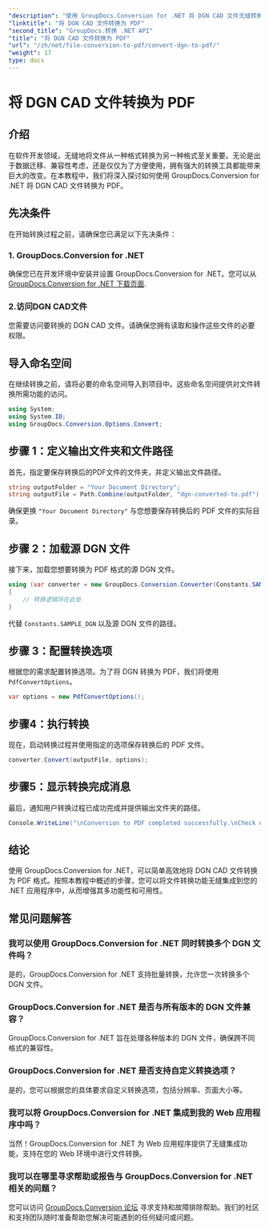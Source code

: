 ```yaml
---
"description": "使用 GroupDocs.Conversion for .NET 将 DGN CAD 文件无缝转换为 PDF。轻松将文件转换功能集成到您的 .NET 应用程序中。"
"linktitle": "将 DGN CAD 文件转换为 PDF"
"second_title": "GroupDocs.转换 .NET API"
"title": "将 DGN CAD 文件转换为 PDF"
"url": "/zh/net/file-conversion-to-pdf/convert-dgn-to-pdf/"
"weight": 17
type: docs
---
```

# 将 DGN CAD 文件转换为 PDF

## 介绍
在软件开发领域，无缝地将文件从一种格式转换为另一种格式至关重要。无论是出于数据迁移、兼容性考虑，还是仅仅为了方便使用，拥有强大的转换工具都能带来巨大的改变。在本教程中，我们将深入探讨如何使用 GroupDocs.Conversion for .NET 将 DGN CAD 文件转换为 PDF。
## 先决条件
在开始转换过程之前，请确保您已满足以下先决条件：
### 1. GroupDocs.Conversion for .NET
确保您已在开发环境中安装并设置 GroupDocs.Conversion for .NET。您可以从 [GroupDocs.Conversion for .NET 下载页面](https://releases。groupdocs.com/conversion/net/).
### 2.访问DGN CAD文件
您需要访问要转换的 DGN CAD 文件。请确保您拥有读取和操作这些文件的必要权限。

## 导入命名空间
在继续转换之前，请将必要的命名空间导入到项目中。这些命名空间提供对文件转换所需功能的访问。

```csharp
using System;
using System.IO;
using GroupDocs.Conversion.Options.Convert;
```

## 步骤 1：定义输出文件夹和文件路径
首先，指定要保存转换后的PDF文件的文件夹，并定义输出文件路径。
```csharp
string outputFolder = "Your Document Directory";
string outputFile = Path.Combine(outputFolder, "dgn-converted-to.pdf");
```
确保更换 `"Your Document Directory"` 与您想要保存转换后的 PDF 文件的实际目录。
## 步骤 2：加载源 DGN 文件
接下来，加载您想要转换为 PDF 格式的源 DGN 文件。
```csharp
using (var converter = new GroupDocs.Conversion.Converter(Constants.SAMPLE_DGN))
{
    // 转换逻辑将在此处
}
```
代替 `Constants.SAMPLE_DGN` 以及源 DGN 文件的路径。
## 步骤 3：配置转换选项
根据您的需求配置转换选项。为了将 DGN 转换为 PDF，我们将使用 `PdfConvertOptions`。
```csharp
var options = new PdfConvertOptions();
```
## 步骤4：执行转换
现在，启动转换过程并使用指定的选项保存转换后的 PDF 文件。
```csharp
converter.Convert(outputFile, options);
```
## 步骤5：显示转换完成消息
最后，通知用户转换过程已成功完成并提供输出文件夹的路径。
```csharp
Console.WriteLine("\nConversion to PDF completed successfully.\nCheck output in {0}", outputFolder);
```

## 结论
使用 GroupDocs.Conversion for .NET，可以简单高效地将 DGN CAD 文件转换为 PDF 格式。按照本教程中概述的步骤，您可以将文件转换功能无缝集成到您的 .NET 应用程序中，从而增强其多功能性和可用性。
## 常见问题解答
### 我可以使用 GroupDocs.Conversion for .NET 同时转换多个 DGN 文件吗？
是的，GroupDocs.Conversion for .NET 支持批量转换，允许您一次转换多个 DGN 文件。
### GroupDocs.Conversion for .NET 是否与所有版本的 DGN 文件兼容？
GroupDocs.Conversion for .NET 旨在处理各种版本的 DGN 文件，确保跨不同格式的兼容性。
### GroupDocs.Conversion for .NET 是否支持自定义转换选项？
是的，您可以根据您的具体要求自定义转换选项，包括分辨率、页面大小等。
### 我可以将 GroupDocs.Conversion for .NET 集成到我的 Web 应用程序中吗？
当然！GroupDocs.Conversion for .NET 为 Web 应用程序提供了无缝集成功能，支持在您的 Web 环境中进行文件转换。
### 我可以在哪里寻求帮助或报告与 GroupDocs.Conversion for .NET 相关的问题？
您可以访问 [GroupDocs.Conversion 论坛](https://forum.groupdocs.com/c/conversion/11) 寻求支持和故障排除帮助。我们的社区和支持团队随时准备帮助您解决可能遇到的任何疑问或问题。